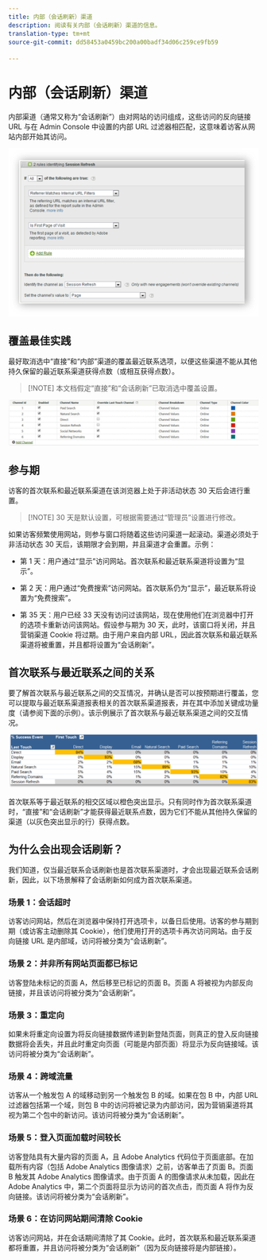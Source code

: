```yaml
---
title: 内部（会话刷新）渠道
description: 阅读有关内部（会话刷新）渠道的信息。
translation-type: tm+mt
source-git-commit: dd58453a0459bc200a00badf34d06c259ce9fb59

---
```



# 内部（会话刷新）渠道

内部渠道（通常又称为“会话刷新”）由对网站的访问组成，这些访问的反向链接 URL 与在 Admin Console 中设置的内部 URL 过滤器相匹配，这意味着访客从网站内部开始其访问。

![](assets/int-channel1.png)

## 覆盖最佳实践

最好取消选中“直接”和“内部”渠道的覆盖最近联系选项，以便这些渠道不能从其他持久保留的最近联系渠道获得点数（或相互获得点数）。

>[!NOTE] 本文档假定“直接”和“会话刷新”已取消选中覆盖设置。

![](assets/int-channel2.png)

## 参与期

访客的首次联系和最近联系渠道在该浏览器上处于非活动状态 30 天后会进行重置。

>[!NOTE] 30 天是默认设置，可根据需要通过“管理员”设置进行修改。

如果访客频繁使用网站，则参与窗口将随着这些访问渠道一起滚动。渠道必须处于非活动状态 30 天后，该期限才会到期，并且渠道才会重置。示例：

* 第 1 天：用户通过“显示”访问网站。首次联系和最近联系渠道将设置为“显示”。

* 第 2 天：用户通过“免费搜索”访问网站。首次联系仍为“显示”，最近联系将设置为“免费搜索”。

* 第 35 天：用户已经 33 天没有访问过该网站，现在使用他们在浏览器中打开的选项卡重新访问该网站。假设参与期为 30 天，此时，该窗口将关闭，并且营销渠道 Cookie 将过期。由于用户来自内部 URL，因此首次联系和最近联系渠道将被重置，并且都将设置为“会话刷新”。

## 首次联系与最近联系之间的关系

要了解首次联系与最近联系之间的交互情况，并确认是否可以按预期进行覆盖，您可以提取与最近联系渠道报表相关的首次联系渠道报表，并在其中添加关键成功量度（请参阅下面的示例）。该示例展示了首次联系与最近联系渠道之间的交互情况。

![](assets/int-channel3.png)

首次联系等于最近联系的相交区域以橙色突出显示。只有同时作为首次联系渠道时，“直接”和“会话刷新”才能获得最近联系点数，因为它们不能从其他持久保留的渠道（以灰色突出显示的行）获得点数。

## 为什么会出现会话刷新？

我们知道，仅当最近联系会话刷新也是首次联系渠道时，才会出现最近联系会话刷新，因此，以下场景解释了会话刷新如何成为首次联系渠道。

### 场景 1：会话超时

访客访问网站，然后在浏览器中保持打开选项卡，以备日后使用。访客的参与期到期（或访客主动删除其 Cookie），他们使用打开的选项卡再次访问网站。由于反向链接 URL 是内部域，访问将被分类为“会话刷新”。

### 场景 2：并非所有网站页面都已标记

访客登陆未标记的页面 A，然后移至已标记的页面 B。页面 A 将被视为内部反向链接，并且该访问将被分类为“会话刷新”。

### 场景 3：重定向

如果未将重定向设置为将反向链接数据传递到新登陆页面，则真正的登入反向链接数据将会丢失，并且此时重定向页面（可能是内部页面）将显示为反向链接域。该访问将被分类为“会话刷新”。

### 场景 4：跨域流量

访客从一个触发包 A 的域移动到另一个触发包 B 的域。如果在包 B 中，内部 URL 过滤器包括第一个域，则包 B 中的访问将被记录为内部访问，因为营销渠道将其视为第二个包中的新访问。该访问将被分类为“会话刷新”。

### 场景 5：登入页面加载时间较长

访客登陆具有大量内容的页面 A，且 Adobe Analytics 代码位于页面底部。在加载所有内容（包括 Adobe Analytics 图像请求）之前，访客单击了页面 B。页面 B 触发其 Adobe Analytics 图像请求。由于页面 A 的图像请求从未加载，因此在 Adobe Analytics 中，第二个页面将显示为访问的首次点击，而页面 A 将作为反向链接。该访问将被分类为“会话刷新”。

### 场景 6：在访问网站期间清除 Cookie

访客访问网站，并在会话期间清除了其 Cookie。此时，首次联系和最近联系渠道都将重置，并且访问将被分类为“会话刷新”（因为反向链接将是内部链接）。
